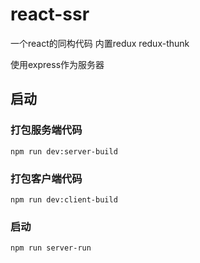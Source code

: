 # react-ssr
一个react的同构代码
内置redux redux-thunk

使用express作为服务器

## 启动

### 打包服务端代码

```base
npm run dev:server-build
```

### 打包客户端代码

```base
npm run dev:client-build
```

### 启动

```base
npm run server-run
```
